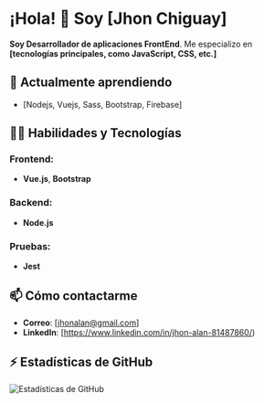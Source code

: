 # ¡Hola! 👋 Soy [Jhon Chiguay]

**Soy Desarrollador de aplicaciones FrontEnd**. Me especializo en **[tecnologías principales, como JavaScript, CSS, etc.]**
## 🌱 Actualmente aprendiendo
- [Nodejs, Vuejs, Sass,  Bootstrap, Firebase]

## 👨‍💻 Habilidades y Tecnologías

### Frontend:
- **Vue.js**, **Bootstrap**

### Backend:
- **Node.js**

### Pruebas:
- **Jest**

## 📫 Cómo contactarme
- **Correo**: [jhonalan@gmail.com]
- **LinkedIn**: [https://www.linkedin.com/in/jhon-alan-81487860/)

## ⚡ Estadísticas de GitHub
![Estadísticas de GitHub](https://github-readme-stats.vercel.app/api?username=tuUsuario&show_icons=true&theme=radical)
